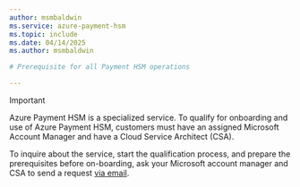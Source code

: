 ```yaml
---
author: msmbaldwin
ms.service: azure-payment-hsm
ms.topic: include
ms.date: 04/14/2025
ms.author: msmbaldwin

# Prerequisite for all Payment HSM operations

---
```


> [!IMPORTANT]
> Azure Payment HSM is a specialized service. To qualify for onboarding and use of Azure Payment HSM, customers must have an assigned Microsoft Account Manager and have a Cloud Service Architect (CSA).
>
> To inquire about the service, start the qualification process, and prepare the prerequisites before on-boarding, ask your Microsoft account manager and CSA to send a request [via email](mailto:paymentHSMRequest@microsoft.com).